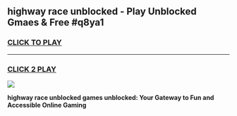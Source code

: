 
## highway race unblocked - Play Unblocked Gmaes & Free #q8ya1
<h3>
<a href="https://news.freeplayer.one?title=highway_race_unblocked&ref=24F">CLICK TO PLAY</a></h3>
<hr>

<h3>
<a href="https://news.freeplayer.one?title=highway_race_unblocked&ref=24F">CLICK 2 PLAY</a>
  
</h3>

<a href="https://news.freeplayer.one?title=highway_race_unblocked&ref=24F/"><img src="https://clearcache.store/games.png"></a>


**highway race unblocked games unblocked: Your Gateway to Fun and Accessible Online Gaming**
